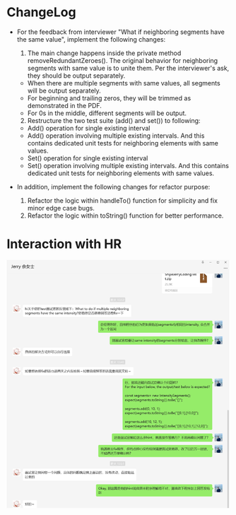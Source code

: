 # ChangeLog
* For the feedback from interviewer "What if neighboring segments have the same value", implement the following changes:
  1. The main change happens inside the private method removeRedundantZeroes(). The original behavior for neighboring segments with same value is to unite them. Per the interviewer's ask, they should be output separately. 
    * When there are multiple segments with same values, all segments will be output separately. 
    * For beginning and trailing zeros, they will be trimmed as demonstrated in the PDF. 
    * For 0s in the middle, different segments will be output. 
  2. Restructure the two test suite (add() and set()) to following:
    * Add() operation for single existing interval
    * Add() operation involving multiple existing intervals. And this contains dedicated unit tests for neighboring elements with same values.
    * Set() operation for single existing interval
    * Set() operation involving multiple existing intervals. And this contains dedicated unit tests for neighboring elements with same values.

* In addition, implement the following changes for refactor purpose:
  1. Refactor the logic within handleTo() function for simplicity and fix minor edge case bugs. 
  2. Refactor the logic within toString() function for better performance. 

# Interaction with HR

![](changeLog-ChatHistory.png)